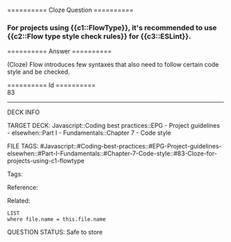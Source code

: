 ========== Cloze Question ==========

###  For projects using {{c1::FlowType}}, it's recommended to use {{c2::Flow type style check rules}} for {{c3::ESLint}}.  

========== Answer ==========  

(Cloze) Flow introduces few syntaxes that also need to follow certain code style and be checked.

========== Id ==========  
83

---

DECK INFO

TARGET DECK: Javascript::Coding best practices::EPG - Project guidelines - elsewhen::Part I - Fundamentals::Chapter 7 - Code style

FILE TAGS: #Javascript::#Coding-best-practices::#EPG-Project-guidelines-elsewhen::#Part-I-Fundamentals::#Chapter-7-Code-style::#83-Cloze-for-projects-using-c1-flowtype

Tags:

Reference:

Related:

```dataview
LIST
where file.name = this.file.name
````
QUESTION STATUS: Safe to store
